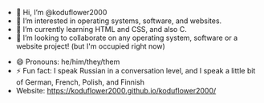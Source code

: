 - 👋 Hi, I’m @koduflower2000
- 👀 I’m interested in operating systems, software, and websites.
- 🌱 I’m currently learning HTML and CSS, and also C.
- 💞️ I’m looking to collaborate on any operating system, software or a website project! (but I'm occupied right now)
<!--- 📫 How to reach me: --->
<!--- - kavinthirukt42@gmail.com (for business or professional purposes)--->
- 😄 Pronouns: he/him/they/them
- ⚡ Fun fact: I speak Russian in a conversation level, and I speak a little bit of German, French, Polish, and Finnish
- Website: https://koduflower2000.github.io/koduflower2000/

<!---
koduflower2000/koduflower2000 is a ✨ special ✨ repository because its `README.md` (this file) appears on your GitHub profile.
You can click the Preview link to take a look at your changes.
--->
